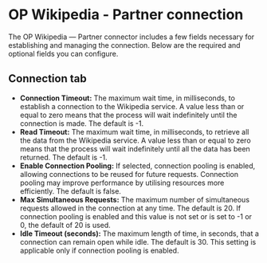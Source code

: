 # OP Wikipedia - Partner connection 

<head>
  <meta name="guidename" content="Integration"/>
  <meta name="context" content="GUID-4d0876e4-77d6-4505-b3d5-4a83dd2b9f79"/>
</head>

The OP Wikipedia — Partner connector includes a few fields necessary for establishing and managing the connection. Below are the required and optional fields you can configure.

## Connection tab

-	**Connection Timeout:** The maximum wait time, in milliseconds, to establish a connection to the Wikipedia service. A value less than or equal to zero means that the process will wait indefinitely until the connection is made. The default is -1.
-	**Read Timeout:** The maximum wait time, in milliseconds, to retrieve all the data from the Wikipedia service. A value less than or equal to zero means that the process will wait indefinitely until all the data has been returned. The default is -1.
-	**Enable Connection Pooling:** If selected, connection pooling is enabled, allowing connections to be reused for future requests. Connection pooling may improve performance by utilising resources more efficiently. The default is false.
-	**Max Simultaneous Requests:** The maximum number of simultaneous requests allowed in the connection at any time. The default is 20. If connection pooling is enabled and this value is not set or is set to -1 or 0, the default of 20 is used.
-	**Idle Timeout (seconds):** The maximum length of time, in seconds, that a connection can remain open while idle. The default is 30. This setting is applicable only if connection pooling is enabled.
